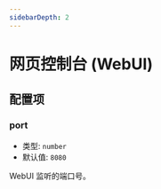 ```yaml
---
sidebarDepth: 2
---
```


# 网页控制台 (WebUI)

## 配置项

### port

- 类型: `number`
- 默认值: `8080`

WebUI 监听的端口号。
